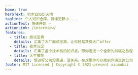 ```yaml
---
home: true
heroText: 朽木白知识天地
tagline: 个人知识仓库，持续更新中....
actionText: 快速开始 →
actionLink: /interview/
features:
  - title: 面试宝典
    details: 汇集了大厂面试宝典，让你轻松获得大厂offer
  - title: 技术沉淀
    details: 汇集了各个技术栈的知识点，带你走进一个全新的前端之旅程
  - title: 大牛推荐
    details: 想进好公司没渠道，没关系，在这里你可以找到你满意的公司
footer: MIT Licensed | Copyright © 2021-present xiumubai
---
```

